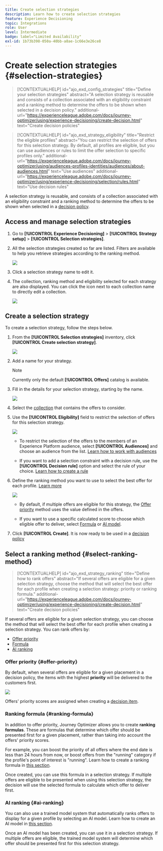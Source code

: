 ```yaml
---
title: Create selection strategies
description: Learn how to create selection strategies
feature: Experience Decisioning
topic: Integrations
role: User
level: Intermediate
badge: label="Limited Availability"
exl-id: 1b73b398-050a-40bb-a8ae-1c66e3e26ce8
---
```

# Create selection strategies {#selection-strategies}

>[!CONTEXTUALHELP]
>id="ajo_exd_config_strategies"
>title="Define your selection strategies"
>abstract="A selection strategy is reusable and consists of a collection associated with an eligibility constraint and a ranking method to determine the offers to be shown when selected in a decision policy."
>additional-url="https://experienceleague.adobe.com/docs/journey-optimizer/using/experience-decisioning/create-decision.html" text="Create decision policies"

>[!CONTEXTUALHELP]
>id="ajo_exd_strategy_eligibility"
>title="Restrict the eligible profiles"
>abstract="You can restrict the selection of offers for this selection strategy. By default, all profiles are eligible, but you can use audiences or rules to limit the offer selection to specific profiles only."
>additional-url="https://experienceleague.adobe.com/docs/journey-optimizer/using/audiences-profiles-identities/audiences/about-audiences.html" text="Use audiences"
>additional-url="https://experienceleague.adobe.com/docs/journey-optimizer/using/experience-decisioning/selection/rules.html" text="Use decision rules"

A selection strategy is reusable, and consists of a collection associated with an eligibility constraint and a ranking method to determine the offers to be shown when selected in a [decision policy](create-decision.md).

## Access and manage selection strategies

1. Go to **[!UICONTROL Experience Decisioning]** > **[!UICONTROL Strategy setup]** > **[!UICONTROL Selection strategies]**.

1. All the selection strategies created so far are listed. Filters are available to help you retrieve strategies according to the ranking method.

    ![](assets/strategy-list-filters.png)

1. Click a selection strategy name to edit it.

1. The collection, ranking method and eligibility selected for each strategy are also displayed. You can click the icon next to each collection name to directly edit a collection.

    ![](assets/strategy-list-edit-collection.png)

## Create a selection strategy

To create a selection strategy, follow the steps below.

1. From the **[!UICONTROL Selection strategies]** inventory, click **[!UICONTROL Create selection strategy]**.

    ![](assets/strategy-create-button.png)

1. Add a name for your strategy.

    >[!NOTE]
    >
    >Currently only the default **[!UICONTROL Offers]** catalog is available.

1. Fill in the details for your selection strategy, starting by the name.

    ![](assets/strategy-create-screen.png)

1. Select the [collection](collections.md) that contains the offers to consider.

1. Use the **[!UICONTROL Eligibility]** field to restrict the selection of offers for this selection strategy.

    ![](assets/strategy-create-eligibility.png)

    * To restrict the selection of the offers to the members of an Experience Platform audience, select **[!UICONTROL Audiences]** and choose an audience from the list. [Learn how to work with audiences](../audience/about-audiences.md)

    * If you want to add a selection constraint with a decision rule, use the **[!UICONTROL Decision rule]** option and select the rule of your choice. [Learn how to create a rule](rules.md)

1. Define the ranking method you want to use to select the best offer for each profile. [Learn more](#select-ranking-method)

    ![](assets/strategy-create-ranking.png)

    * By default, if multiple offers are eligible for this strategy, the [Offer priority](#offer-priority) method uses the value defined in the offers.

    * If you want to use a specific calculated score to choose which eligible offer to deliver, select [Formula](#ranking-formula) or [AI model](#ai-ranking).

1. Click **[!UICONTROL Create]**. It is now ready to be used in a [decision policy](create-decision.md)

## Select a ranking method {#select-ranking-method}

>[!CONTEXTUALHELP]
>id="ajo_exd_strategy_ranking"
>title="Define how to rank offers"
>abstract="If several offers are eligible for a given selection strategy, choose the method that will select the best offer for each profile when creating a selection strategy: priority or ranking formula."
>additional-url="https://experienceleague.adobe.com/docs/journey-optimizer/using/experience-decisioning/create-decision.html" text="Create decision policies"

If several offers are eligible for a given selection strategy, you can choose the method that will select the best offer for each profile when creating a selection strategy. You can rank offers by:

* [Offer priority](#offer-priority)
* [Formula](#ranking-formula)
* [AI ranking](#ai-ranking)

### Offer priority {#offer-priority}

By default, when several offers are eligible for a given placement in a decision policy, the items with the highest **priority** will be delivered to the customers first.

![](assets/item-priority.png)

Offers' priority scores are assigned when creating a [decision item](items.md).

### Ranking formula {#ranking-formula}

In addition to offer priority, Journey Optimizer allows you to create **ranking formulas**. These are formulas that determine which offer should be presented first for a given placement, rather than taking into account the offers' priority scores.

For example, you can boost the priority of all offers where the end date is less than 24 hours from now, or boost offers from the "running" category if the profile's point of interest is "running". Learn how to create a ranking formula in [this section](ranking.md).

Once created, you can use this formula in a selection strategy. If multiple offers are eligible to be presented when using this selection strategy, the decision will use the selected formula to calculate which offer to deliver first.

### AI ranking {#ai-ranking}

You can also use a trained model system that automatically ranks offers to display for a given profile by selecting an AI model. Learn how to create an AI model in [this section](ranking.md).

Once an AI model has been created, you can use it in a selection strategy. If multiple offers are eligible, the trained model system will determine which offer should be presented first for this selection strategy.
